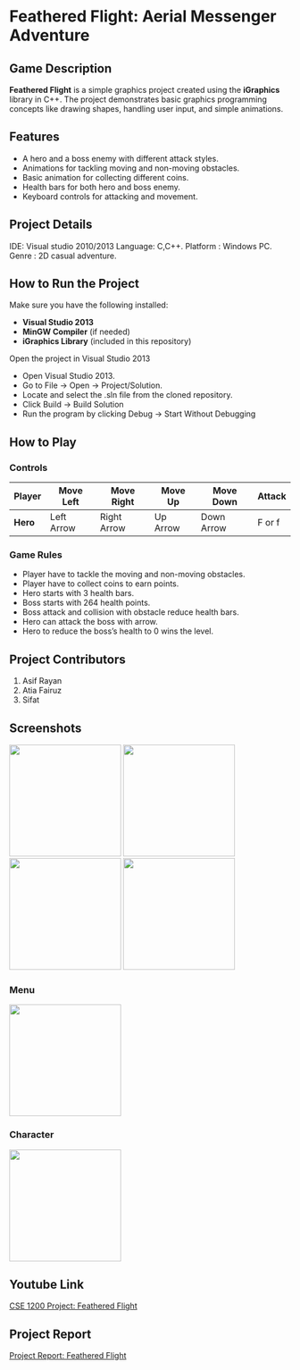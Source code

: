 # Feathered Flight: Aerial Messenger Adventure 


## Game Description

**Feathered Flight** is a simple graphics project created using the **iGraphics** library in C++. The project demonstrates basic graphics programming concepts like drawing shapes, handling user input, and simple animations.


## Features

- A hero and a boss enemy with different attack styles.
- Animations for tackling moving and non-moving obstacles.
- Basic animation for collecting different coins.
- Health bars for both hero and boss enemy.
- Keyboard controls for attacking and movement.


## Project Details

IDE: Visual studio 2010/2013
Language: C,C++.
Platform : Windows PC.
Genre : 2D casual adventure.


## How to Run the Project

Make sure you have the following installed:
- **Visual Studio 2013**
- **MinGW Compiler** (if needed)
- **iGraphics Library** (included in this repository)


Open the project in Visual Studio 2013
- Open Visual Studio 2013.
- Go to File → Open → Project/Solution.
- Locate and select the .sln file from the cloned repository.
- Click Build → Build Solution
- Run the program by clicking Debug → Start Without Debugging





## How to Play

### **Controls**

| Player   | Move Left  | Move Right  | Move Up  | Move Down  | Attack |       
|----------|------------|-------------|----------|------------|--------|
| **Hero** | Left Arrow | Right Arrow | Up Arrow | Down Arrow | F or f  |


### **Game Rules**

- Player have to tackle the moving and non-moving obstacles.
- Player have to collect coins to earn points.
- Hero starts with 3 health bars.
- Boss starts with 264 health points.
- Boss attack and collision with obstacle reduce health bars.
- Hero can attack the boss with arrow.
- Hero to reduce the boss’s health to 0 wins the level.

## Project Contributors

1. Asif Rayan
2. Atia Fairuz
3. Sifat




## Screenshots


<img src="https://github.com/user-attachments/assets/d892f643-90be-4c93-94f7-993e03a544aa" width="200" height="200">
<img src="https://github.com/user-attachments/assets/0084e881-544f-4d05-bdc6-15ca0f17e491" width="200" height="200">
<img src="https://github.com/user-attachments/assets/3f9038ca-5b19-4d67-8293-2168bab6089f" width="200" height="200">
<img src="https://github.com/user-attachments/assets/143739ab-cb0d-4edc-bc82-b27fa2526185" width="200" height="200">







### **Menu**
<img src="https://github.com/user-attachments/assets/78c77d68-3885-4cfd-a838-f73dd86d275d" width="200" height="200">

### **Character**
<img src="https://github.com/user-attachments/assets/a3c9794e-5d5f-4d78-9842-b9d10e01e9cc" width="200" height="200">

## Youtube Link
[CSE 1200 Project: Feathered Flight](https://youtu.be/MiaL73eo88o?si=NBin1-lDBQSUwE2Z)

## Project Report
[Project Report: Feathered Flight](https://drive.google.com/file/d/19eHpvXI6Cnlpcbcm40BqKvSwIy2nIr9O/view?usp=drive_link)



